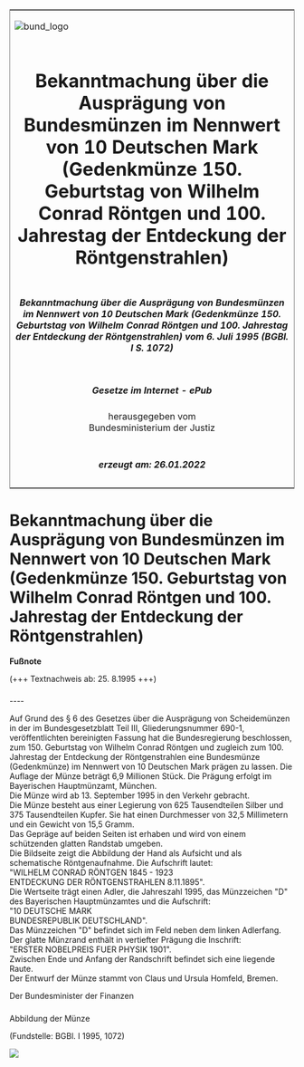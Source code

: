 <span id="DECKBLATT.html"></span>

<table border="0" frame="border" width="100%">

<tr valign="top">

<td align="left">

![bund\_logo](BfJ_2021_Web_de_de.gif)

</td>

<td align="right">

 

</td>

</tr>

<tr align="center" valign="middle">

<td colspan="2">

# Bekanntmachung über die Ausprägung von Bundesmünzen im Nennwert von 10 Deutschen Mark (Gedenkmünze 150. Geburtstag von Wilhelm Conrad Röntgen und 100. Jahrestag der Entdeckung der Röntgenstrahlen)

</td>

</tr>

<tr align="center" valign="middle">

<td colspan="2">

##### Bekanntmachung über die Ausprägung von Bundesmünzen im Nennwert von 10 Deutschen Mark (Gedenkmünze 150. Geburtstag von Wilhelm Conrad Röntgen und 100. Jahrestag der Entdeckung der Röntgenstrahlen) vom 6. Juli 1995 (BGBl. I S. 1072)

</td>

</tr>

<tr align="center" valign="middle">

<td colspan="2">

  
  

##### Gesetze im Internet - ePub  
  
herausgegeben vom  
Bundesministerium der Justiz

</td>

</tr>

<tr align="center" valign="bottom">

<td colspan="2">

  
  

##### erzeugt am: 26.01.2022

</td>

</tr>

</table>

<span id="BJNR107200995.html"></span>

# Bekanntmachung über die Ausprägung von Bundesmünzen im Nennwert von 10 Deutschen Mark (Gedenkmünze 150. Geburtstag von Wilhelm Conrad Röntgen und 100. Jahrestag der Entdeckung der Röntgenstrahlen)

<div>

  
**Fußnote**

<div class="jnhtml">

<div>

<div class="jurAbsatz">

(+++ Textnachweis ab: 25. 8.1995 +++)

</div>

</div>

</div>

</div>

<span id="BJNR107200995BJNE000100320.html"></span>

###   
\----

<div>

<div class="jnhtml">

<div>

<div class="jurAbsatz">

Auf Grund des § 6 des Gesetzes über die Ausprägung von Scheidemünzen in
der im Bundesgesetzblatt Teil III, Gliederungsnummer 690-1,
veröffentlichten bereinigten Fassung hat die Bundesregierung
beschlossen, zum 150. Geburtstag von Wilhelm Conrad Röntgen und zugleich
zum 100. Jahrestag der Entdeckung der Röntgenstrahlen eine Bundesmünze
(Gedenkmünze) im Nennwert von 10 Deutschen Mark prägen zu lassen. Die
Auflage der Münze beträgt 6,9 Millionen Stück. Die Prägung erfolgt im
Bayerischen Hauptmünzamt, München.  
Die Münze wird ab 13. September 1995 in den Verkehr gebracht.  
Die Münze besteht aus einer Legierung von 625 Tausendteilen Silber und
375 Tausendteilen Kupfer. Sie hat einen Durchmesser von 32,5 Millimetern
und ein Gewicht von 15,5 Gramm.  
Das Gepräge auf beiden Seiten ist erhaben und wird von einem schützenden
glatten Randstab umgeben.  
Die Bildseite zeigt die Abbildung der Hand als Aufsicht und als
schematische Röntgenaufnahme. Die Aufschrift lautet:  
"WILHELM CONRAD RÖNTGEN 1845 - 1923  
ENTDECKUNG DER RÖNTGENSTRAHLEN 8.11.1895".  
Die Wertseite trägt einen Adler, die Jahreszahl 1995, das Münzzeichen
"D" des Bayerischen Hauptmünzamtes und die Aufschrift:  
"10 DEUTSCHE MARK  
BUNDESREPUBLIK DEUTSCHLAND".  
Das Münzzeichen "D" befindet sich im Feld neben dem linken Adlerfang.  
Der glatte Münzrand enthält in vertiefter Prägung die Inschrift:  
"ERSTER NOBELPREIS FUER PHYSIK 1901".  
Zwischen Ende und Anfang der Randschrift befindet sich eine liegende
Raute.  
Der Entwurf der Münze stammt von Claus und Ursula Homfeld, Bremen.

</div>

<div class="jurAbsatz">

Der Bundesminister der Finanzen

</div>

</div>

</div>

</div>

<span id="BJNR107200995BJNE000200320.html"></span>

###   
Abbildung der Münze

<div>

<div class="jnhtml">

<div>

<div class="jurAbsatz">

<div class="kommentar_Fundstelle">

  
(Fundstelle: BGBl. I 1995, 1072)

</div>

  
  
![](bgbl1_1995_j1072_0010.jpeg)  
  

</div>

</div>

</div>

</div>
